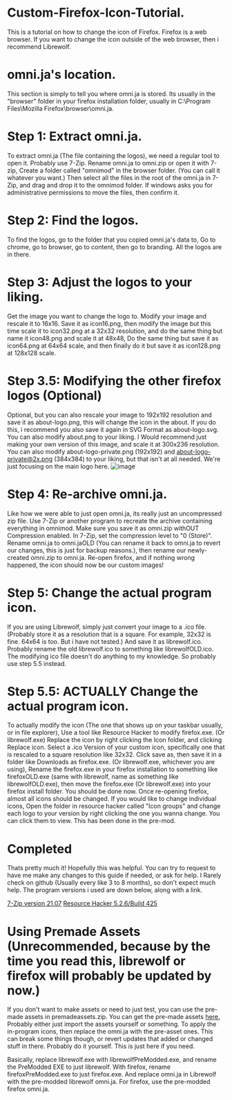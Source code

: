 # Custom-Firefox-Icon-Tutorial.
This is a tutorial on how to change the icon of Firefox. Firefox is a web browser. If you want to change the icon outside of the web browser, then i recommend Librewolf.

# omni.ja's location.
This section is simply to tell you where omni.ja is stored. Its usually in the "browser" folder in your firefox installation folder, usually in C:\Program Files\Mozilla Firefox\browser\omni.ja.

# Step 1: Extract omni.ja.
To extract omni.ja (The file containing the logos), we need a regular tool to open it. Probably use 7-Zip. Rename omni.ja to omni.zip or open it with 7-zip, Create a folder called "omnimod" in the browser folder. (You can call it whatever you want.) Then select all the files in the root of the omni.ja in 7-Zip, and drag and drop it to the omnimod folder. If windows asks you for administrative permissions to move the files, then confirm it.

# Step 2: Find the logos.
To find the logos, go to the folder that you copied omni.ja's data to, Go to chrome, go to browser, go to content, then go to branding. All the logos are in there.

# Step 3: Adjust the logos to your liking.
Get the image you want to change the logo to. Modify your image and rescale it to 16x16. Save it as icon16.png, then modify the image but this time scale it to icon32.png at a 32x32 resolution, and do the same thing but name it icon48.png and scale it at 48x48, Do the same thing but save it as icon64.png at 64x64 scale, and then finally do it but save it as icon128.png at 128x128 scale.

# Step 3.5: Modifying the other firefox logos (Optional)
Optional, but you can also rescale your image to 192x192 resolution and save it as about-logo.png, this will change the icon in the about. If you do this, i recommend you also save it again in SVG Format as about-logo.svg. You can also modify about.png to your liking. I Would recommend just making your own version of this image, and scale it at 300x236 resolution. You can also modify about-logo-private.png (192x192) and about-logo-private@2x.png (384x384) to your liking, but that isn't at all needed. We're just focusing on the main logo here.
![image](https://github.com/user-attachments/assets/dab4ccbb-73bc-4b28-8356-a4ecda15404f)

# Step 4: Re-archive omni.ja.
Like how we were able to just open omni.ja, its really just an uncompressed zip file. Use 7-Zip or another program to recreate the archive containing everything in omnimod. Make sure you save it as omni.zip withOUT Compression enabled. In 7-Zip, set the compression level to "0 (Store)". Rename omni.ja to omni.jaOLD (You can rename it back to omni.ja to revert our changes, this is just for backup reasons.), then rename our newly-created omni.zip to omni.ja. Re-open firefox, and if nothing wrong happened, the icon should now be our custom images!

# Step 5: Change the actual program icon.
If you are using Librewolf, simply just convert your image to a .ico file. (Probably store it as a resolution that is a square. For example, 32x32 is fine. 64x64 is too. But i have not tested.) And save it as librewolf.ico. Probably rename the old librewolf.ico to something like librewolfOLD.ico. The modifying ico file doesn't do anything to my knowledge. So probably use step 5.5 instead.

# Step 5.5: ACTUALLY Change the actual program icon.
To actually modify the icon (The one that shows up on your taskbar usually, or in file explorer), Use a tool like Resource Hacker to modify firefox.exe. (Or librewolf.exe) Replace the icon by right clicking the Icon folder, and clicking Replace icon. Select a .ico Version of your custom icon, specifically one that is rescaled to a square resolution like 32x32. Click save as, then save it in a folder like Downloads as firefox.exe. (Or librewolf.exe, whichever you are using), Rename the firefox.exe in your firefox installation to something like firefoxOLD.exe (same with librewolf, name as something like librewolfOLD.exe), then move the firefox.exe (Or librewolf.exe) into your firefox install folder. You should be done now. Once re-opening firefox, almost all icons should be changed.
If you would like to change individual icons, Open the folder in resource hacker called "Icon groups" and change each logo to your version by right clicking the one you wanna change. You can click them to view. This has been done in the pre-mod.

# Completed
Thats pretty much it! Hopefully this was helpful. You can try to request to have me make any changes to this guide if needed, or ask for help. I Rarely check on github (Usually every like 3 to 8 months), so don't expect much help. The program versions i used are down below, along with a link.

[7-Zip version 21.07](https://github.com/Breelandthecat/Custom-Firefox-Icon-Tutorial/blob/main/7z2107-x64.msi)
[Resource Hacker 5.2.6/Build 425](https://github.com/Breelandthecat/Custom-Firefox-Icon-Tutorial/blob/main/reshacker_setup.exe)

# Using Premade Assets (Unrecommended, because by the time you read this, librewolf or firefox will probably be updated by now.)
If you don't want to make assets or need to just test, you can use the pre-made assets in premadeassets.zip. You can get the pre-made assets [here.]() Probably either just import the assets yourself or something. To apply the in-program icons, then replace the omni.ja with the pre-asset ones. This can break some things though, or revert updates that added or changed stuff in there. Probably do it yourself. This is just here if you need.

Basically, replace librewolf.exe with librewolfPreModded.exe, and rename the PreModded EXE to just librewolf. With firefox, rename firefoxPreModded.exe to just firefox.exe. And replace omni.ja in Librewolf with the pre-modded librewolf omni.ja. For firefox, use the pre-modded firefox omni.ja.
